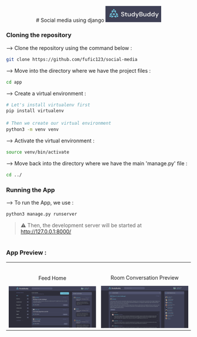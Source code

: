<div align="center">
# Social media using django
  
<img width="30%" src="https://github.com/fufic123/projects-preview/blob/main/social-media-app/logo.PNG">
</div>

### Cloning the repository

--> Clone the repository using the command below :
```bash
git clone https://github.com/fufic123/social-media

```

--> Move into the directory where we have the project files : 
```bash
cd app

```

--> Create a virtual environment :
```bash
# Let's install virtualenv first
pip install virtualenv

# Then we create our virtual environment
python3 -m venv venv

```

--> Activate the virtual environment :
```bash
source venv/bin/activate

```

--> Move back into the directory where we have the main 'manage.py' file : 
```bash
cd ../

```

### Running the App

--> To run the App, we use :
```bash
python3 manage.py runserver

```

> ⚠ Then, the development server will be started at http://127.0.0.1:8000/

#

### App Preview :

<table width="100%"> 
<tr>
<td width="50%">      
&nbsp; 
<br>
<p align="center">
  Feed Home
</p>
<img src="https://github.com/fufic123/projects-preview/blob/main/social-media-app/homepage-preview.PNG">
</td> 
<td width="50%">
<br>
<p align="center">
  Room Conversation Preview
</p>
<img src="https://github.com/fufic123/projects-preview/blob/main/social-media-app/room-preview.PNG">  
</td>
</table>


